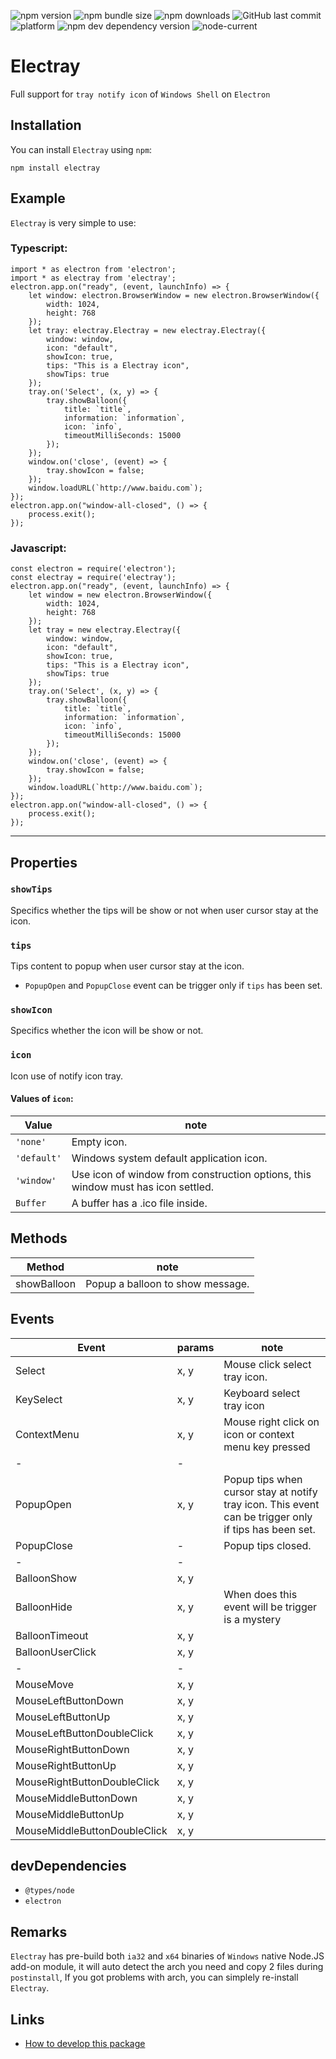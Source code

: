 ![npm version](https://img.shields.io/npm/v/electray)
![npm bundle size](https://img.shields.io/bundlephobia/minzip/electray)
![npm downloads](https://img.shields.io/npm/dt/electray)
![GitHub last commit](https://img.shields.io/github/last-commit/zhaoleimxd/electray)
 \
![platform](https://img.shields.io/badge/Platform-Windows-brightgreen)
![npm dev dependency version](https://img.shields.io/npm/dependency-version/electray/dev/electron)
![node-current](https://img.shields.io/node/v/electray)

# Electray
Full support for `tray notify icon` of `Windows Shell` on `Electron`

## Installation
You can install `Electray` using `npm`:
```
npm install electray
```

## Example
`Electray` is very simple to use:
### Typescript:
```
import * as electron from 'electron';
import * as electray from 'electray';
electron.app.on("ready", (event, launchInfo) => {
    let window: electron.BrowserWindow = new electron.BrowserWindow({
        width: 1024,
        height: 768
    });
    let tray: electray.Electray = new electray.Electray({
        window: window,
        icon: "default",
        showIcon: true,
        tips: "This is a Electray icon",
        showTips: true
    });
    tray.on('Select', (x, y) => {
        tray.showBalloon({
            title: `title`,
            information: `information`,
            icon: `info`,
            timeoutMilliSeconds: 15000
        });
    });
    window.on('close', (event) => {
        tray.showIcon = false;
    });
    window.loadURL(`http://www.baidu.com`);
});
electron.app.on("window-all-closed", () => {
    process.exit();
});
```

### Javascript:
```
const electron = require('electron');
const electray = require('electray');
electron.app.on("ready", (event, launchInfo) => {
    let window = new electron.BrowserWindow({
        width: 1024,
        height: 768
    });
    let tray = new electray.Electray({
        window: window,
        icon: "default",
        showIcon: true,
        tips: "This is a Electray icon",
        showTips: true
    });
    tray.on('Select', (x, y) => {
        tray.showBalloon({
            title: `title`,
            information: `information`,
            icon: `info`,
            timeoutMilliSeconds: 15000
        });
    });
    window.on('close', (event) => {
        tray.showIcon = false;
    });
    window.loadURL(`http://www.baidu.com`);
});
electron.app.on("window-all-closed", () => {
    process.exit();
});
```
---
## Properties

### `showTips`
Specifics whether the tips will be show or not when user cursor stay at the icon.

### `tips`
Tips content to popup when user cursor stay at the icon.
* `PopupOpen` and `PopupClose` event can be trigger only if `tips` has been set.

### `showIcon`
Specifics whether the icon will be show or not.

### `icon`
Icon use of notify icon tray.
#### Values of `icon`:
|Value|note|
|-----|----|
|`'none'`|Empty icon.|
|`'default'`|Windows system default application icon.|
|`'window'`|Use icon of window from  construction options, this window must has icon settled.|
|`Buffer`|A buffer has a .ico file inside.|

## Methods
|Method|note|
|------|----|
|showBalloon|Popup a balloon to show message.|

## Events
|Event|params|note|
|-----|------|----|
|Select|x, y|Mouse click select tray icon.|
|KeySelect|x, y|Keyboard select tray icon|
|ContextMenu|x, y|Mouse right click on icon or context menu key pressed|
|-|-||
|PopupOpen|x, y|Popup tips when cursor stay at notify tray icon. This event can be trigger only if tips has been set.|
|PopupClose|-|Popup tips closed.|
|-|-||
|BalloonShow|x, y||
|BalloonHide|x, y|When does this event will be trigger is a mystery|
|BalloonTimeout|x, y||
|BalloonUserClick|x, y||
|-|-||
|MouseMove|x, y||
|MouseLeftButtonDown|x, y||
|MouseLeftButtonUp|x, y||
|MouseLeftButtonDoubleClick|x, y||
|MouseRightButtonDown|x, y||
|MouseRightButtonUp|x, y||
|MouseRightButtonDoubleClick|x, y||
|MouseMiddleButtonDown|x, y||
|MouseMiddleButtonUp|x, y||
|MouseMiddleButtonDoubleClick|x, y||

## devDependencies
* `@types/node`
* `electron`

## Remarks
`Electray` has pre-build both `ia32` and `x64` binaries of `Windows` native Node.JS add-on module, it will auto detect the arch you need and copy 2 files during `postinstall`, If you got problems with arch, you can simplely re-install `Electray`.

## Links
* [How to develop this package](./docs/how-to-develop.md)
